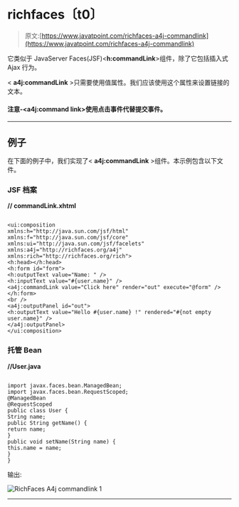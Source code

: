 # richfaces〔t0〕

> 原文:[https://www.javatpoint.com/richfaces-a4j-commandlink](https://www.javatpoint.com/richfaces-a4j-commandlink)

它类似于 JavaServer Faces(JSF)<**h:commandLink**>组件，除了它包括插入式 Ajax 行为。

< **a4j:commandLink** >只需要使用值属性。我们应该使用这个属性来设置链接的文本。

#### 注意-<**a4j:command link**>使用点击事件代替提交事件。

* * *

## 例子

在下面的例子中，我们实现了< **a4j:commandLink** >组件。本示例包含以下文件。

### JSF 档案

**// commandLink.xhtml**

```

<ui:composition 
xmlns:h="http://java.sun.com/jsf/html"
xmlns:f="http://java.sun.com/jsf/core"
xmlns:ui="http://java.sun.com/jsf/facelets"
xmlns:a4j="http://richfaces.org/a4j"
xmlns:rich="http://richfaces.org/rich">
<h:head></h:head>
<h:form id="form">
<h:outputText value="Name: " />
<h:inputText value="#{user.name}" />
<a4j:commandLink value="Click here" render="out" execute="@form" />
</h:form>
<br />
<a4j:outputPanel id="out">
<h:outputText value="Hello #{user.name} !" rendered="#{not empty user.name}" />
</a4j:outputPanel>
</ui:composition>

```

### 托管 Bean

**//User.java**

```

import javax.faces.bean.ManagedBean;
import javax.faces.bean.RequestScoped;
@ManagedBean
@RequestScoped
public class User {
String name;
public String getName() {
return name;
}
public void setName(String name) {
this.name = name;
}
}

```

输出:

![RichFaces A4j commandlink 1](../Images/2b67ac76fdc2cd8fe3c42959fd399f02.png)

* * *